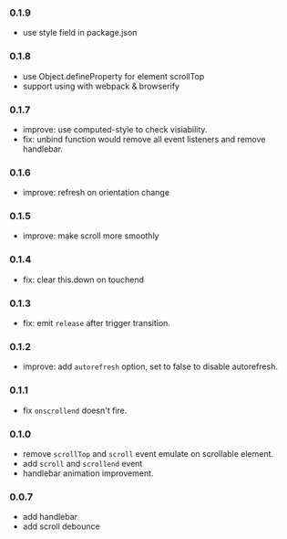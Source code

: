 ### 0.1.9
* use style field in package.json

### 0.1.8
* use Object.defineProperty for element scrollTop
* support using with webpack & browserify

### 0.1.7
* improve: use computed-style to check visiability.
* fix: unbind function would remove all event listeners and remove handlebar.

### 0.1.6
* improve: refresh on orientation change

### 0.1.5
* improve: make scroll more smoothly

### 0.1.4
* fix: clear this.down on touchend

### 0.1.3
* fix: emit `release` after trigger transition.

### 0.1.2
* improve: add `autorefresh` option, set to false to disable autorefresh.

### 0.1.1
* fix `onscrollend` doesn't fire.

### 0.1.0

* remove `scrollTop` and `scroll` event emulate on scrollable element.
* add `scroll` and `scrollend` event
* handlebar animation improvement.

### 0.0.7

* add handlebar
* add scroll debounce
